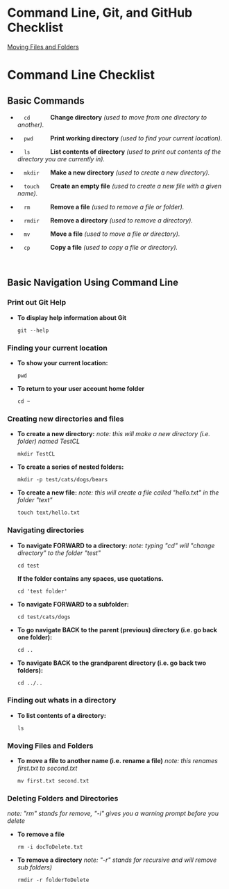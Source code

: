 # Command Line, Git, and GitHub Checklist

[Moving Files and Folders](###-Moving-Files-and-Folders)

# Command Line Checklist

## Basic Commands
* ```   cd       ``` **Change directory** *(used to move from one directory to another).*

* ```   pwd      ``` **Print working directory** *(used to find your current location).*

* ```   ls       ``` **List contents of directory** *(used to print out contents of the directory you are currently in).*

* ```   mkdir    ``` **Make a new directory** *(used to create a new directory).*

* ```   touch    ``` **Create an empty file** *(used to create a new file with a given name).*

* ```   rm       ``` **Remove a file** *(used to remove a file or folder).*

* ```   rmdir    ``` **Remove a directory** *(used to remove a directory).*

* ```   mv       ``` **Move a file** *(used to move a file or directory).*

* ```   cp       ``` **Copy a file** *(used to copy a file or directory).*

<br>

## Basic Navigation Using Command Line

### Print out Git Help
* **To display help information about Git**
   ``` 
   git --help
   ```


### Finding your current location

* **To show your current location:** 
   ```   
   pwd  
   ```
   
* **To return to your user account home folder**
   ``` 
   cd ~ 
   ```
   
### Creating new directories and files

* **To create a new directory:**
    *note: this will make a new directory (i.e. folder) named TestCL*
   ```
   mkdir TestCL
   ``` 
   

* **To create a series of nested folders:**
     ``` 
     mkdir -p test/cats/dogs/bears 
     ```

* **To create a new file:**
    *note: this will create a file called "hello.txt" in the folder "text"*
    ```
    touch text/hello.txt
    ``` 

### Navigating directories 

* **To navigate FORWARD to a directory:**
    *note: typing "cd" will "change directory" to the folder "test"*
     ``` 
     cd test 
     ``` 
     
   **If the folder contains any spaces, use quotations.**
     ``` 
     cd 'test folder' 
     ```
   
* **To navigate FORWARD to a subfolder:** 
     ``` 
     cd test/cats/dogs
     ```

* **To go navigate BACK to the parent (previous) directory (i.e. go back one folder):** 
     ``` 
     cd .. 
     ```
    
* **To navigate BACK to the grandparent directory (i.e. go back two folders):**
     ``` 
     cd ../.. 
     ```

### Finding out whats in a directory

* **To list contents of a directory:**
     ``` 
     ls 
     ```

### Moving Files and Folders

* **To move a file to another name (i.e. rename a file)**
    *note: this renames first.txt to second.txt*
     ``` 
     mv first.txt second.txt 
     ``` 
    
### Deleting Folders and Directories
   *note: "rm" stands for remove, "-i" gives you a warning prompt before you delete*
* **To remove a file**
    ```
    rm -i docToDelete.txt 
    ``` 
    
* **To remove a directory**
    *note: "-r" stands for recursive and will remove sub folders)*
    ``` 
    rmdir -r folderToDelete 
    ``` 





